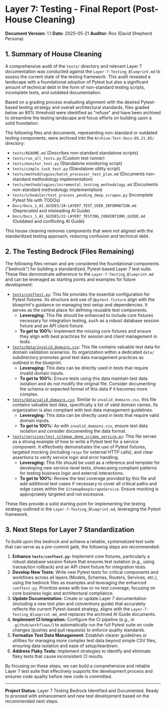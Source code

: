 # Layer 7: Testing - Final Report (Post-House Cleaning)

**Document Version:** 1.1
**Date:** 2025-05-21
**Auditor:** Roo (David Shepherd Persona)

## 1. Summary of House Cleaning

A comprehensive audit of the `tests/` directory and relevant Layer 7 documentation was conducted against the `Layer-7-Testing_Blueprint.md` to assess the current state of the testing framework. This audit revealed a landscape with a foundational adoption of Pytest but also a significant amount of technical debt in the form of non-standard testing scripts, incomplete tests, and outdated documentation.

Based on a grading process evaluating alignment with the desired Pytest-based testing strategy and overall architectural standards, files graded below an 80% threshold were identified as "refuse" and have been archived to streamline the testing landscape and focus efforts on building upon a solid foundation.

The following files and documents, representing non-standard or outdated testing components, were archived into the `Archive-Test-Docs-05.21.05/` directory:
- `tests/README.md` (Describes non-standard standalone scripts)
- `tests/run_all_tests.py` (Custom test runner)
- `tests/monitor_test.py` (Standalone monitoring script)
- `tests/simple_task_test.py` (Standalone utility script)
- `tests/methodologies/batch_processor_test_plan.md` (Documents non-standard methodology implementation)
- `tests/methodologies/incremental_testing_methodology.md` (Documents non-standard methodology implementation)
- `tests/scheduler/test_process_pending_deep_scrapes.py` (Incomplete Pytest file with TODOs)
- `Docs/Docs_1_AI_GUIDES/10-LAYER7_TEST_USER_INFORMATION.md` (Deprecated and misleading AI Guide)
- `Docs/Docs_1_AI_GUIDES/22-LAYER7_TESTING_CONVENTIONS_GUIDE.md` (Outdated and conflicting AI Guide)

This house cleaning removes components that were not aligned with the standardized testing approach, reducing confusion and technical debt.

## 2. The Testing Bedrock (Files Remaining)

The following files remain and are considered the foundational components ("bedrock") for building a standardized, Pytest-based Layer 7 test suite. These files demonstrate adherence to the `Layer-7-Testing_Blueprint.md` and can be leveraged as starting points and examples for future development:

- [`tests/conftest.py`](tests/conftest.py): This file provides the essential configuration for Pytest fixtures. Its structure and use of `@pytest.fixture` align with the blueprint's guidance on managing test setup and dependencies. It serves as the central place for defining reusable test components.
    - **Leveraging:** This file should be enhanced to include core fixtures necessary for integration testing, such as a robust database session fixture and an API client fixture.
    - **To get to 100%:** Implement the missing core fixtures and ensure they align with best practices for session and client management in tests.
- [`tests/data/invalid_domains.csv`](tests/data/invalid_domains.csv): This file contains valuable test data for domain validation scenarios. Its organization within a dedicated `data/` subdirectory promotes good test data management practices as outlined in the blueprint.
    - **Leveraging:** This data can be directly used in tests that require invalid domain inputs.
    - **To get to 100%:** Ensure tests using this data maintain test data isolation and do not modify the original file. Consider documenting the schema or expected format of this data if it becomes more complex.
- [`tests/data/valid_domains.csv`](tests/data/valid_domains.csv): Similar to `invalid_domains.csv`, this file contains valuable test data, specifically a list of valid domain names. Its organization is also compliant with test data management guidelines.
    - **Leveraging:** This data can be directly used in tests that require valid domain inputs.
    - **To get to 100%:** As with `invalid_domains.csv`, ensure test data isolation and consider documenting the data format.
- [`tests/services/test_sitemap_deep_scrape_service.py`](tests/services/test_sitemap_deep_scrape_service.py): This file serves as a strong example of how to write a Pytest test for a service component. It effectively demonstrates the use of Pytest fixtures, targeted mocking (including `respx` for external HTTP calls), and clear assertions to verify service logic and error handling.
    - **Leveraging:** This file should be used as a reference and template for developing new service-level tests, showcasing compliant patterns for testing business logic and external interactions.
    - **To get to 100%:** Review the test coverage provided by this file and add additional test cases if necessary to cover all critical paths and edge cases within the `SitemapDeepScrapeService`. Ensure mocking is appropriately targeted and not excessive.

These files provide a solid starting point for implementing the testing strategy outlined in the `Layer-7-Testing_Blueprint.md`, leveraging the Pytest framework.

## 3. Next Steps for Layer 7 Standardization

To build upon this bedrock and achieve a reliable, systematized test suite that can serve as a pre-commit gate, the following steps are recommended:

1.  **Enhance `tests/conftest.py`:** Implement core fixtures, particularly a robust database session fixture that ensures test isolation (e.g., using transaction rollback) and an API client fixture for integration tests.
2.  **Develop New Tests:** Write new Pytest tests for critical components and workflows across all layers (Models, Schemas, Routers, Services, etc.), using the bedrock files as examples and leveraging the enhanced `conftest.py`. Prioritize areas with low or no test coverage, focusing on core business logic and architectural compliance.
3.  **Update Documentation:** Create or update Layer 7 documentation (including a new test plan and conventions guide) that accurately reflects the current Pytest-based strategy, aligns with the `Layer-7-Testing_Blueprint.md`, and replaces the archived AI Guide documents.
4.  **Implement CI Integration:** Configure the CI pipeline (e.g., in `.github/workflows/`) to automatically run the full Pytest suite on code changes (pushes and pull requests) to enforce quality standards.
5.  **Formalize Test Data Management:** Establish clearer guidelines or utilities for managing more complex test data beyond simple CSV files, ensuring data isolation and ease of setup/teardown.
6.  **Address Flaky Tests:** Implement strategies to identify and eliminate flaky tests that cause inconsistent CI results.

By focusing on these steps, we can build a comprehensive and reliable Layer 7 test suite that effectively supports the development process and ensures code quality before new code is committed.

---
**Project Status:** Layer 7 Testing Bedrock Identified and Documented. Ready to proceed with enhancement and new test development based on the recommended next steps.